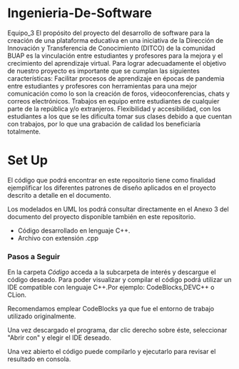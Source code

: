 # Ingenieria-De-Software
Equipo_3
El propósito del proyecto del desarrollo de software para la creación de una plataforma educativa en una iniciativa de la Dirección de Innovación y Transferencia de Conocimiento (DITCO) de la comunidad BUAP es la vinculación entre estudiantes y profesores para la mejora y el crecimiento del aprendizaje virtual.
Para lograr adecuadamente el objetivo de nuestro proyecto es importante que se cumplan las siguientes características:
Facilitar procesos de aprendizaje en épocas de pandemia entre estudiantes y profesores con herramientas para una mejor comunicación como lo son la creación de foros, videoconferencias, chats y correos electrónicos.
Trabajos en equipo entre estudiantes de cualquier parte de la república y/o extranjeros.
Flexibilidad y accesibilidad, con los estudiantes a los que se les dificulta tomar sus clases debido a que cuentan con trabajos, por lo que una grabación de calidad los beneficiaría totalmente.

# Set Up
El código que podrá encontrar en este repositorio tiene como finalidad ejemplificar los diferentes patrones de diseño aplicados en el proyecto descrito a detalle en el documento.

Los modelados en UML los podrá consultar directamente en el Anexo 3 del documento del proyecto disponible también en este repositorio.
- Código desarrollado en lenguaje C++. 
- Archivo con extensión .cpp
### Pasos a Seguir
En la carpeta *Código*  acceda a la subcarpeta de interés y descargue el código deseado.
Para poder visualizar y compilar el código podrá utilizar un IDE compatible con lenguaje C++.Por ejemplo: CodeBlocks,DEVC++ o CLion.

Recomendamos emplear CodeBlocks ya que fue el entorno de trabajo utilizado originalmente.

Una vez descargado el programa, dar clic derecho sobre éste, seleccionar "Abrir con" y elegir el IDE deseado.

Una vez abierto el código puede compilarlo y ejecutarlo para revisar el resultado en consola.
